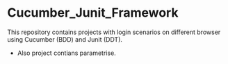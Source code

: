 # Cucumber_Junit_Framework
This repository contains projects with login scenarios on different browser using Cucumber (BDD) and Junit (DDT).
- Also project contians parametrise.
